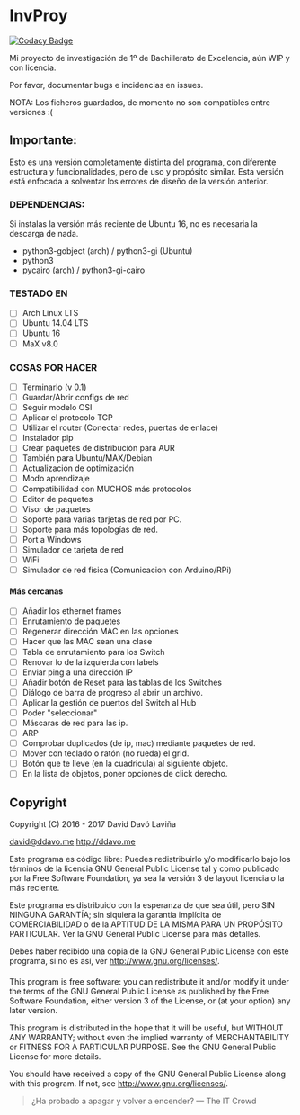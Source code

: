 # InvProy #

[![Codacy Badge](https://api.codacy.com/project/badge/Grade/5a57b3a74893449aae35feb370e56472)](https://www.codacy.com/app/daviddavo-2/InvProy?utm_source=github.com&utm_medium=referral&utm_content=daviddavo/InvProy&utm_campaign=badger)

Mi proyecto de investigación de 1º de Bachillerato de Excelencia, aún WIP y con licencia.

Por favor, documentar bugs e incidencias en issues.

NOTA: Los ficheros guardados, de momento no son compatibles entre versiones :(

## Importante: ##
Esto es una versión completamente distinta del programa, con diferente estructura y funcionalidades, pero de uso y propósito similar. Esta versión está enfocada a solventar los errores de diseño de la versión anterior.

### DEPENDENCIAS: ###
Si instalas la versión más reciente de Ubuntu 16, no es necesaria la descarga de nada.

* python3-gobject (arch) / python3-gi (Ubuntu)
* python3
* pycairo (arch) / python3-gi-cairo

### TESTADO EN ###
- [ ] Arch Linux LTS
- [ ] Ubuntu 14.04 LTS
- [ ] Ubuntu 16
- [ ] MaX v8.0

### COSAS POR HACER ###
- [ ] Terminarlo (v 0.1)
- [ ] Guardar/Abrir configs de red
- [ ] Seguir modelo OSI
- [ ] Aplicar el protocolo TCP
- [ ] Utilizar el router (Conectar redes, puertas de enlace)
- [ ] Instalador pip
- [ ] Crear paquetes de distribución para AUR
- [ ] También para Ubuntu/MAX/Debian
- [ ] Actualización de optimización
- [ ] Modo aprendizaje
- [ ] Compatibilidad con MUCHOS más protocolos
- [ ] Editor de paquetes
- [ ] Visor de paquetes
- [ ] Soporte para varias tarjetas de red por PC.
- [ ] Soporte para más topologías de red.
- [ ] Port a Windows
- [ ] Simulador de tarjeta de red
- [ ] WiFi
- [ ] Simulador de red física (Comunicacion con Arduino/RPi)

#### Más cercanas ####

- [ ] Añadir los ethernet frames
- [ ] Enrutamiento de paquetes
- [ ] Regenerar dirección MAC en las opciones
- [ ] Hacer que las MAC sean una clase
- [ ] Tabla de enrutamiento para los Switch
- [ ] Renovar lo de la izquierda con labels
- [ ] Enviar ping a una dirección IP
- [ ] Añadir botón de Reset para las tablas de los Switches
- [ ] Diálogo de barra de progreso al abrir un archivo.
- [ ] Aplicar la gestión de puertos del Switch al Hub
- [ ] Poder "seleccionar"
- [ ] Máscaras de red para las ip.
- [ ] ARP
- [ ] Comprobar duplicados (de ip, mac) mediante paquetes de red.
- [ ] Mover con teclado o ratón (no rueda) el grid.
- [ ] Botón que te lleve (en la cuadricula) al siguiente objeto.
- [ ] En la lista de objetos, poner opciones de click derecho.

## Copyright ##
Copyright (C) 2016 - 2017 David Davó Laviña

david@ddavo.me  http://ddavo.me

Este programa es código libre: Puedes redistribuirlo y/o modificarlo
bajo los términos de la licencia GNU General Public License tal y como
publicado por la Free Software Foundation, ya sea la versión 3 de layout
licencia o la más reciente.

Este programa es distribuido con la esperanza de que sea útil, pero
SIN NINGUNA GARANTÍA; sin siquiera la garantía implícita de COMERCIABILIDAD
o de la APTITUD DE LA MISMA PARA UN PROPÓSITO PARTICULAR. Ver la GNU General
Public License para más detalles.

Debes haber recibido una copia de la GNU General Public License con
este programa, si no es así, ver <http://www.gnu.org/licenses/>.

####       ####

This program is free software: you can redistribute it and/or modify
it under the terms of the GNU General Public License as published by
the Free Software Foundation, either version 3 of the License, or
(at your option) any later version.

This program is distributed in the hope that it will be useful,
but WITHOUT ANY WARRANTY; without even the implied warranty of
MERCHANTABILITY or FITNESS FOR A PARTICULAR PURPOSE.  See the
GNU General Public License for more details.

You should have received a copy of the GNU General Public License
along with this program.  If not, see <http://www.gnu.org/licenses/>.

>¿Ha probado a apagar y volver a encender?
> — The IT Crowd
